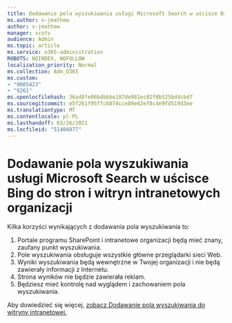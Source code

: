 ```yaml
---
title: Dodawanie pola wyszukiwania usługi Microsoft Search w uścisce Bing do stron i witryn intranetowych organizacji
ms.author: v-jmathew
author: v-jmathew
manager: scotv
audience: Admin
ms.topic: article
ms.service: o365-administration
ROBOTS: NOINDEX, NOFOLLOW
localization_priority: Normal
ms.collection: Adm_O365
ms.custom:
- "9005423"
- "9261"
ms.openlocfilehash: 36ad8fe06b4bbbe107de981ec02f0b525bd4cbd7
ms.sourcegitcommit: e5f261f95ffc6074cce89e62ef8c4e9fd519d3ee
ms.translationtype: MT
ms.contentlocale: pl-PL
ms.lasthandoff: 03/26/2021
ms.locfileid: "51404877"
---
```

# <a name="add-a-search-box-for-microsoft-search-in-bing-to-your-organizations-intranet-sites-and-pages"></a>Dodawanie pola wyszukiwania usługi Microsoft Search w uścisce Bing do stron i witryn intranetowych organizacji

Kilka korzyści wynikających z dodawania pola wyszukiwania to:

1. Portale programu SharePoint i intranetowe organizacji będą mieć znany, zaufany punkt wyszukiwania.
2. Pole wyszukiwania obsługuje wszystkie główne przeglądarki sieci Web.
3. Wyniki wyszukiwania będą wewnętrzne w Twojej organizacji i nie będą zawierały informacji z Internetu.
4. Strona wyników nie będzie zawierała reklam.
5. Będziesz mieć kontrolę nad wyglądem i zachowaniem pola wyszukiwania.

Aby dowiedzieć się więcej, [zobacz Dodawanie pola wyszukiwania do witryny intranetowej.](https://go.microsoft.com/fwlink/?linkid=2151387)
